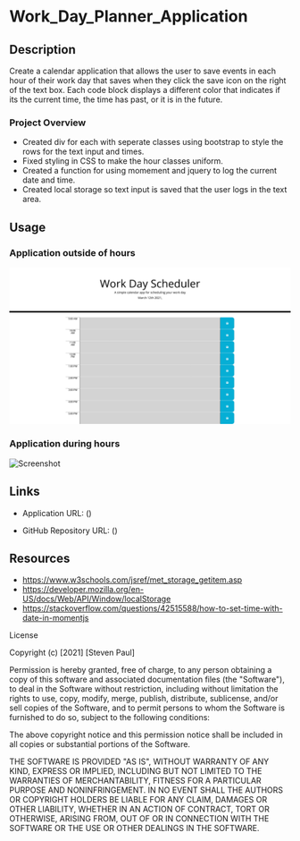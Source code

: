 # Work_Day_Planner_Application

## Description 

Create a calendar application that allows the user to save events in each hour of their work day that saves when they click the save icon on the right of the text box. Each code block displays a different color that indicates if its the current time, the time has past, or it is in the future. 

### Project Overview

* Created div for each with seperate classes using bootstrap to style the rows for the text input and times. 
* Fixed styling in CSS to make the hour classes uniform. 
* Created a function for using momement and jquery to log the current date and time. 
* Created local storage so text input is saved that the user logs in the text area.


## Usage  

### Application outside of hours 

![Screenshot](https://github.com/etown285/Work_Day_Planner_Application/blob/main/screenshots/Day_Planner_Outside%20of_Hours%20.png)

### Application during hours 

![Screenshot]()

## Links

* Application URL: ()

* GitHub Repository URL: ()

## Resources 

* https://www.w3schools.com/jsref/met_storage_getitem.asp
* https://developer.mozilla.org/en-US/docs/Web/API/Window/localStorage
* https://stackoverflow.com/questions/42515588/how-to-set-time-with-date-in-momentjs


License

Copyright (c) [2021] [Steven Paul]

Permission is hereby granted, free of charge, to any person obtaining a copy of this software and associated documentation files (the "Software"), to deal in the Software without restriction, including without limitation the rights to use, copy, modify, merge, publish, distribute, sublicense, and/or sell copies of the Software, and to permit persons to whom the Software is furnished to do so, subject to the following conditions:

The above copyright notice and this permission notice shall be included in all copies or substantial portions of the Software.

THE SOFTWARE IS PROVIDED "AS IS", WITHOUT WARRANTY OF ANY KIND, EXPRESS OR IMPLIED, INCLUDING BUT NOT LIMITED TO THE WARRANTIES OF MERCHANTABILITY, FITNESS FOR A PARTICULAR PURPOSE AND NONINFRINGEMENT. IN NO EVENT SHALL THE AUTHORS OR COPYRIGHT HOLDERS BE LIABLE FOR ANY CLAIM, DAMAGES OR OTHER LIABILITY, WHETHER IN AN ACTION OF CONTRACT, TORT OR OTHERWISE, ARISING FROM, OUT OF OR IN CONNECTION WITH THE SOFTWARE OR THE USE OR OTHER DEALINGS IN THE SOFTWARE.

